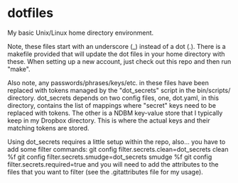 # dotfiles

My basic Unix/Linux home directory environment.

Note, these files start with an underscore (_) instead of a dot (.).  There
is a makefile provided that will update the dot files in your home directory
with these.  When setting up a new account, just check out this repo and
then run "make".

Also note, any passwords/phrases/keys/etc. in these files have been replaced
with tokens managed by the "dot_secrets" script in the bin/scripts/ directory.
dot_secrets depends on two config files, one, dot.yaml, in this directory,
contains the list of mappings where "secret" keys need to be replaced with
tokens.  The other is a NDBM key-value store that I typically keep in my
Dropbox directory.  This is where the actual keys and their matching tokens
are stored.

Using dot_secrets requires a little setup within the repo, also... you have
to add some filter commands:
    git config filter.secrets.clean=dot_secrets clean %f
    git config filter.secrets.smudge=dot_secrets smudge %f
    git config filter.secrets.required=true
and you will need to add the attributes to the files that you want to
filter (see the .gitattributes file for my usage).
